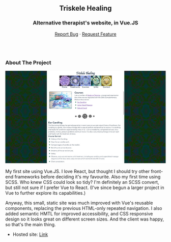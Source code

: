 <div align="center">
    <h2 align="center">Triskele Healing</h2>
    <h3>Alternative therapist's website, in Vue.JS</h3>

  <p align="center">
    <a href="https://github.com/CarlieMartece/triskele-healing">Report Bug</a>
    ·
    <a href="https://github.com/CarlieMartece/triskele-healing">Request Feature</a>
  </p>
  <br />
<br />
</div>

### About The Project

[![Product Name Screen Shot][product-screenshot]](https://triskele-healing.com/)

My first site using Vue.JS. I love React, but thought I should try other front-end frameworks before deciding it's my favourite. Also my first time using SCSS. Who knew CSS could look so tidy? I'm definitely an SCSS convert, but still not sure if I prefer Vue to React. (I've since begun a larger project in Vue to further explore its capabilities.)

Anyway, this small, static site was much improved with Vue's reusable components, replacing the previous HTML-only repeated navigation. I also added semantic HMTL for improved accessibility, and CSS responsive design so it looks great on different screen sizes. And the client was happy, so that's the main thing.

* Hosted site: <a href="https://triskele-healing.com/">Link</a>

[product-screenshot]: ./10x004d.jpg
